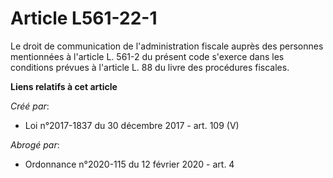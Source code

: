 # Article L561-22-1

Le droit de communication de l'administration fiscale auprès des personnes mentionnées à l'article L. 561-2 du présent code
s'exerce dans les conditions prévues à l'article L. 88 du livre des procédures fiscales.

**Liens relatifs à cet article**

_Créé par_:

  - Loi n°2017-1837 du 30 décembre 2017 - art. 109 (V)

_Abrogé par_:

  - Ordonnance n°2020-115 du 12 février 2020 - art. 4
